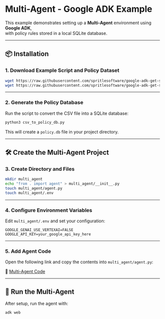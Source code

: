 # Multi-Agent - Google ADK Example

This example demonstrates setting up a **Multi-Agent** environment using **Google ADK**,  
with policy rules stored in a local SQLite database.

---

## 📦 Installation

### 1. Download Example Script and Policy Dataset
```bash
wget https://raw.githubusercontent.com/spritlesoftware/google-adk-get-started/refs/heads/master/csv_to_policy_db.py
wget https://raw.githubusercontent.com/spritlesoftware/google-adk-get-started/refs/heads/master/policy_rules.csv
````

---

### 2. Generate the Policy Database

Run the script to convert the CSV file into a SQLite database:

```bash
python3 csv_to_policy_db.py
```

This will create a `policy.db` file in your project directory.

---

## 🛠 Create the Multi-Agent Project

### 3. Create Directory and Files

```bash
mkdir multi_agent
echo "from . import agent" > multi_agent/__init__.py
touch multi_agent/agent.py
touch multi_agent/.env
```

---

### 4. Configure Environment Variables

Edit `multi_agent/.env` and set your configuration:

```env
GOOGLE_GENAI_USE_VERTEXAI=FALSE
GOOGLE_API_KEY=your_google_api_key_here
```

---

### 5. Add Agent Code

Open the following link and copy the contents into `multi_agent/agent.py`:

🔗 [Multi-Agent Code](https://github.com/spritlesoftware/google-adk-get-started/blob/master/multi_agent/agent.py)

---

## 🚀 Run the Multi-Agent

After setup, run the agent with:

```bash
adk web
```
